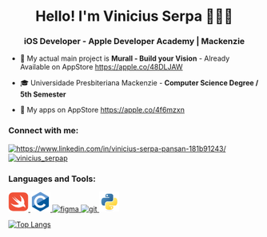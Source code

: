<h1 align="center">Hello! I'm Vinicius Serpa 👨🏻‍💻</h1>
<h3 align="center">iOS Developer - Apple Developer Academy | Mackenzie </h3>

- 🔭 My actual main project is **Murall - Build your Vision**  - Already Available on AppStore https://apple.co/48DLJAW

- 🎓 Universidade Presbiteriana Mackenzie - **Computer Science Degree / 5th Semester**

- 📱 My apps on AppStore https://apple.co/4f6mzxn

<h3 align="left">Connect with me:</h3>
<p align="left">
<a href="https://linkedin.com/in/https://www.linkedin.com/in/vinicius-serpa-pansan-181b91243/" target="blank"><img align="center" src="https://raw.githubusercontent.com/rahuldkjain/github-profile-readme-generator/master/src/images/icons/Social/linked-in-alt.svg" alt="https://www.linkedin.com/in/vinicius-serpa-pansan-181b91243/" height="30" width="40" /></a>
<a href="https://instagram.com/vinicius_serpap" target="blank"><img align="center" src="https://raw.githubusercontent.com/rahuldkjain/github-profile-readme-generator/master/src/images/icons/Social/instagram.svg" alt="vinicius_serpap" height="30" width="40" /></a>
</p>

<h3 align="left">Languages and Tools:</h3>
<p align="left"> </a> <a href="https://developer.apple.com/swift/" target="_blank" rel="noreferrer"> <img src="https://raw.githubusercontent.com/devicons/devicon/master/icons/swift/swift-original.svg" alt="swift" width="40" height="40"/> </a> <a href="https://www.cprogramming.com/" target="_blank" rel="noreferrer"> <img src="https://raw.githubusercontent.com/devicons/devicon/master/icons/c/c-original.svg" alt="c" width="40" height="40"/> </a> <a href="https://www.figma.com/" target="_blank" rel="noreferrer"> <img src="https://www.vectorlogo.zone/logos/figma/figma-icon.svg" alt="figma" width="40" height="40"/> </a> <a href="https://git-scm.com/" target="_blank" rel="noreferrer"> <img src="https://www.vectorlogo.zone/logos/git-scm/git-scm-icon.svg" alt="git" width="40" height="40"/> </a> <a href="https://www.python.org" target="_blank" rel="noreferrer"> <img src="https://raw.githubusercontent.com/devicons/devicon/master/icons/python/python-original.svg" alt="python" width="40" height="40"/>  </p>

[![Top Langs](https://github-readme-stats.vercel.app/api/top-langs/?username=OFFSerpa&layout=compact&theme=dark)](https://github.com/anuraghazra/github-readme-stats)
